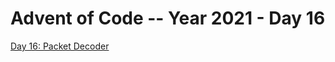 # Advent of Code -- Year 2021 - Day 16

[Day 16: Packet Decoder](https://adventofcode.com/2021/day/16)
